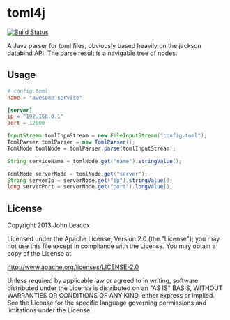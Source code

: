 # toml4j

[![Build Status](https://travis-ci.org/johnlcox/toml4j.png)](https://travis-ci.org/johnlcox/toml4j)

A Java parser for toml files, obviously based heavily on the jackson databind API.  The parse result is a navigable tree of nodes.

## Usage

```toml
# config.toml
name = "awesome service"

[server]
ip = "192.168.0.1"
port = 12000
```

```java
InputStream tomlInpuStream = new FileInputStream("config.toml");
TomlParser tomlParser = new TomlParser();
TomlNode tomlNode = tomlParser.parse(tomlInputStream);

String serviceName = tomlNode.get("name").stringValue();

TomlNode serverNode = tomlNode.get("server");
String serverIp = serverNode.get("ip").stringValue();
long serverPort = serverNode.get("port").longValue();
```

## License

Copyright 2013 John Leacox

Licensed under the Apache License, Version 2.0 (the "License");
you may not use this file except in compliance with the License.
You may obtain a copy of the License at

  http://www.apache.org/licenses/LICENSE-2.0

Unless required by applicable law or agreed to in writing, software
distributed under the License is distributed on an "AS IS" BASIS,
WITHOUT WARRANTIES OR CONDITIONS OF ANY KIND, either express or implied.
See the License for the specific language governing permissions and
limitations under the License.
